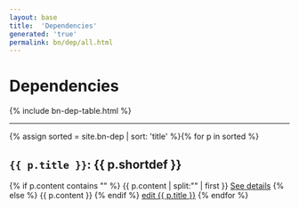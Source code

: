 ```yaml
---
layout: base
title:  'Dependencies'
generated: 'true'
permalink: bn/dep/all.html
---
```


# Dependencies

{% include bn-dep-table.html %}

----------

{% assign sorted = site.bn-dep | sort: 'title' %}{% for p in sorted %}
<a id="al-bn-dep/{{ p.title }}" class="al-dest"/>
<h2><code>{{ p.title }}</code>: {{ p.shortdef }}</h2>
{% if p.content contains "<!--details-->" %}    
{{ p.content | split:"<!--details-->" | first }}
<a href="{{ p.title }}" class="al-doc">See details</a>
{% else %}
{{ p.content }}
{% endif %}
<a href="{{ site.git_edit }}/{% if p.collection %}{{ p.relative_path }}{% else %}{{ p.path }}{% endif %}" target="#">edit {{ p.title }}</a>
{% endfor %}
